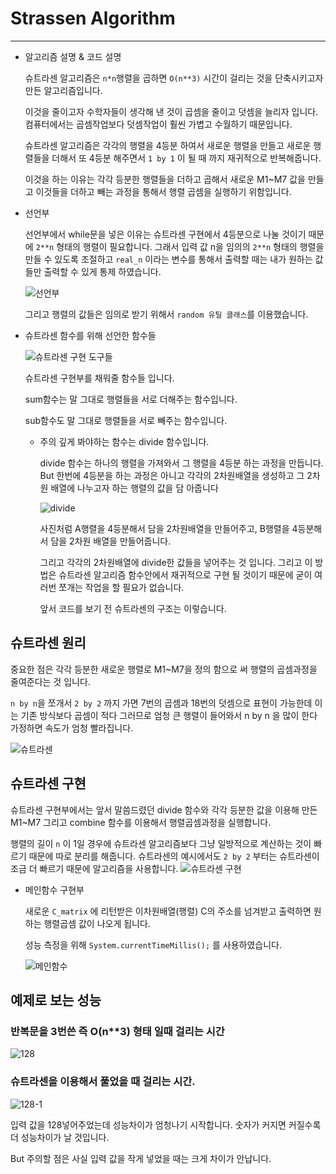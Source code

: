 # Strassen Algorithm
- - -
* 알고리즘 설명 & 코드 설명

  슈트라센 알고리즘은 `n*n`행렬을 곱하면 `O(n**3)` 시간이 걸리는 것을 단축시키고자 만든 알고리즘입니다.
  
  
  이것을 줄이고자 수학자들이 생각해 낸 것이 곱셈을 줄이고 덧셈을 늘리자 입니다. 컴퓨터에서는 곱셈작업보다 덧셈작업이 훨씬 가볍고 수월하기 때문입니다.
  
  
  슈트라센 알고리즘은 각각의 행렬을 4등분 하여서 새로운 행렬을 만들고 새로운 행렬들을 더해서 또 4등분 해주면서 `1 by 1` 이 될 때 까지 재귀적으로 반복해줍니다.
  
  
  이것을 하는 이유는 각각 등분한 행렬들을 더하고 곱해서 새로운 M1~M7 값을 만들고 이것들을 더하고 빼는 과정을 통해서 행렬 곱셈을 실행하기 위함입니다.

  
* 선언부

   선언부에서 while문을 넣은 이유는 슈트라센 구현에서 4등분으로 나눌 것이기 때문에 `2**n` 형태의 행렬이 필요합니다. 그래서 입력 값 n을 임의의 `2**n` 형태의 행렬을 만들 수 있도록 조절하고      `real_n` 이라는 변수를 통해서 출력할 때는 내가 원하는 값들만 출력할 수 있게 통제 하였습니다.
   
   
   ![선언부](https://user-images.githubusercontent.com/80373000/116240991-6b7e2580-a79f-11eb-81f1-4cbe9b946c1d.JPG)
    

  그리고 행렬의 값들은 임의로 받기 위해서 `random 유틸 클래스`를 이용했습니다.
  
  
* 슈트라센 함수를 위해 선언한 함수들


  ![슈트라센 구현 도구들](https://user-images.githubusercontent.com/80373000/116202820-f77b5780-a775-11eb-861e-f871658377e1.JPG)
  
  
  슈트라센 구현부를 채워줄 함수들 입니다.
  
  
  sum함수는 말 그대로 행렬들을 서로 더해주는 함수입니다.
  
  
  sub함수도 말 그대로 행렬들을 서로 빼주는 함수입니다.
  
  
  * 주의 깊게 봐야하는 함수는 divide 함수입니다.
  
  
    divide 함수는 하나의 행렬을 가져와서 그 행렬을 4등분 하는 과정을 만듭니다. But 한번에 4등분을 하는 과정은 아니고 각각의 2차원배열을 생성하고 그 2차원 배열에 나누고자 하는 행렬의 값을 담     아줍니다
    
    
    ![divide](https://user-images.githubusercontent.com/80373000/116203637-da935400-a776-11eb-9627-02dd2f97ca77.JPG)

    
    사진처럼 A행렬을 4등분해서 담을 2차원배열을 만들어주고, B행렬을 4등분해서 담을 2차원 배열을 만들어줍니다.
    
    
    그리고 각각의 2차원배열에 divide한 값들을 넣어주는 것 입니다.
    그리고 이 방법은 슈트라센 알고리즘 함수안에서 재귀적으로 구현 될 것이기 때문에 굳이 여러번 쪼개는 작업을 할 필요가 없습니다.
    
    
    앞서 코드를 보기 전 슈트라센의 구조는 이렇습니다.
    
    
## 슈트라센 원리
   중요한 점은 각각 등분한 새로운 행렬로 M1~M7을 정의 함으로 써 행렬의 곱셈과정을 줄여준다는 것 입니다.
   
   
   `n by n`을 쪼개서 `2 by 2` 까지 가면 7번의 곱셈과 18번의 덧셈으로 표현이 가능한데 이는 기존 방식보다 곱셈이 적다 그러므로 엄청 큰 행렬이 들어와서 n by n 을 많이 한다 가정하면 속도가 엄청    빨라집니다.
   
   
   ![슈트라센](https://user-images.githubusercontent.com/80373000/116205565-d9fbbd00-a778-11eb-999b-6f8d46a524bc.JPG)
    
    
## 슈트라센 구현 
  슈트라센 구현부에서는 앞서 말씀드렸던 divide 함수와 각각 등분한 값을 이용해 만든 M1~M7 그리고 combine 함수를 이용해서 행렬곱셈과정을 실행합니다.
  
  
  행렬의 길이 `n` 이 1일 경우에 슈트라센 알고리즘보다 그냥 일방적으로 계산하는 것이 빠르기 때문에 따로 분리를 해줍니다.
  슈트라센의 예시에서도 `2 by 2` 부터는 슈트라센이 조금 더 빠르기 때문에 알고리즘을 사용합니다.
  ![슈트라센 구현](https://user-images.githubusercontent.com/80373000/116240636-04607100-a79f-11eb-81a4-4682256f2c42.JPG)
  
  
  * 메인함수 구현부  
    
    새로운 `C_matrix` 에 리턴받은 이차원배열(행렬) C의 주소를 넘겨받고 출력하면 원하는 행렬곱셈 값이 나오게 됩니다.
    
    
    성능 측정을 위해 `System.currentTimeMillis();` 를 사용하였습니다.
    
    
    ![메인함수](https://user-images.githubusercontent.com/80373000/116238384-3d4b1680-a79c-11eb-8f1d-9508026d76dc.JPG)



## 예제로 보는 성능

### 반복문을 3번쓴 즉 O(n**3) 형태 일때 걸리는 시간
![128](https://user-images.githubusercontent.com/80373000/116240457-cf541e80-a79e-11eb-9bb8-8f73f8732af3.JPG)


### 슈트라센을 이용해서 풀었을 때 걸리는 시간.
![128-1](https://user-images.githubusercontent.com/80373000/116240459-cfecb500-a79e-11eb-9e44-69cff9b44677.JPG)


입력 값을 128넣어주었는데 성능차이가 엄청나기 시작합니다. 숫자가 커지면 커질수록 더 성능차이가 날 것입니다.


But 주의할 점은 사실 입력 값을 작게 넣었을 때는 크게 차이가 안납니다. 


